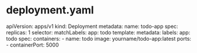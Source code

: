 # deployment.yaml
apiVersion: apps/v1
kind: Deployment
metadata:
  name: todo-app
spec:
  replicas: 1
  selector:
    matchLabels:
      app: todo
  template:
    metadata:
      labels:
        app: todo
    spec:
      containers:
        - name: todo
          image: yourname/todo-app:latest
          ports:
            - containerPort: 5000
